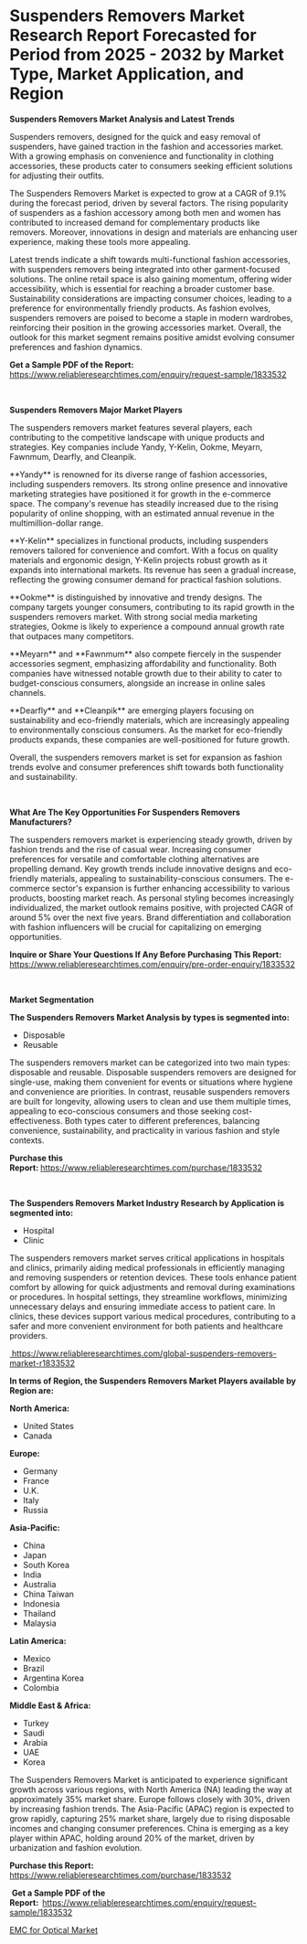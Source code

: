 <p><h1>Suspenders Removers Market Research Report Forecasted for Period from 2025 -  2032 by Market Type, Market Application, and Region</h1></p><p><strong>Suspenders Removers Market Analysis and Latest Trends</strong></p>
<p><p>Suspenders removers, designed for the quick and easy removal of suspenders, have gained traction in the fashion and accessories market. With a growing emphasis on convenience and functionality in clothing accessories, these products cater to consumers seeking efficient solutions for adjusting their outfits.</p><p>The Suspenders Removers Market is expected to grow at a CAGR of 9.1% during the forecast period, driven by several factors. The rising popularity of suspenders as a fashion accessory among both men and women has contributed to increased demand for complementary products like removers. Moreover, innovations in design and materials are enhancing user experience, making these tools more appealing.</p><p>Latest trends indicate a shift towards multi-functional fashion accessories, with suspenders removers being integrated into other garment-focused solutions. The online retail space is also gaining momentum, offering wider accessibility, which is essential for reaching a broader customer base. Sustainability considerations are impacting consumer choices, leading to a preference for environmentally friendly products. As fashion evolves, suspenders removers are poised to become a staple in modern wardrobes, reinforcing their position in the growing accessories market. Overall, the outlook for this market segment remains positive amidst evolving consumer preferences and fashion dynamics.</p></p>
<p><strong>Get a Sample PDF of the Report:&nbsp;</strong> <a href="https://www.reliableresearchtimes.com/enquiry/request-sample/1833532?utm_campaign=2938&utm_medium=2&utm_source=Github&utm_content=ia&utm_term=26032025&utm_id=suspenders-removers">https://www.reliableresearchtimes.com/enquiry/request-sample/1833532</a></p>
<p>&nbsp;</p>
<p><strong>Suspenders Removers Major Market Players</strong></p>
<p><p>The suspenders removers market features several players, each contributing to the competitive landscape with unique products and strategies. Key companies include Yandy, Y-Kelin, Ookme, Meyarn, Fawnmum, Dearfly, and Cleanpik.</p><p>**Yandy** is renowned for its diverse range of fashion accessories, including suspenders removers. Its strong online presence and innovative marketing strategies have positioned it for growth in the e-commerce space. The company's revenue has steadily increased due to the rising popularity of online shopping, with an estimated annual revenue in the multimillion-dollar range.</p><p>**Y-Kelin** specializes in functional products, including suspenders removers tailored for convenience and comfort. With a focus on quality materials and ergonomic design, Y-Kelin projects robust growth as it expands into international markets. Its revenue has seen a gradual increase, reflecting the growing consumer demand for practical fashion solutions.</p><p>**Ookme** is distinguished by innovative and trendy designs. The company targets younger consumers, contributing to its rapid growth in the suspenders removers market. With strong social media marketing strategies, Ookme is likely to experience a compound annual growth rate that outpaces many competitors.</p><p>**Meyarn** and **Fawnmum** also compete fiercely in the suspender accessories segment, emphasizing affordability and functionality. Both companies have witnessed notable growth due to their ability to cater to budget-conscious consumers, alongside an increase in online sales channels.</p><p>**Dearfly** and **Cleanpik** are emerging players focusing on sustainability and eco-friendly materials, which are increasingly appealing to environmentally conscious consumers. As the market for eco-friendly products expands, these companies are well-positioned for future growth.</p><p>Overall, the suspenders removers market is set for expansion as fashion trends evolve and consumer preferences shift towards both functionality and sustainability.</p></p>
<p>&nbsp;</p>
<p><strong>What Are The Key Opportunities For Suspenders Removers Manufacturers?</strong></p>
<p><p>The suspenders removers market is experiencing steady growth, driven by fashion trends and the rise of casual wear. Increasing consumer preferences for versatile and comfortable clothing alternatives are propelling demand. Key growth trends include innovative designs and eco-friendly materials, appealing to sustainability-conscious consumers. The e-commerce sector's expansion is further enhancing accessibility to various products, boosting market reach. As personal styling becomes increasingly individualized, the market outlook remains positive, with projected CAGR of around 5% over the next five years. Brand differentiation and collaboration with fashion influencers will be crucial for capitalizing on emerging opportunities.</p></p>
<p><strong>Inquire or Share Your Questions If Any Before Purchasing This Report:</strong> <a href="https://www.reliableresearchtimes.com/enquiry/pre-order-enquiry/1833532?utm_campaign=2938&utm_medium=2&utm_source=Github&utm_content=ia&utm_term=26032025&utm_id=suspenders-removers">https://www.reliableresearchtimes.com/enquiry/pre-order-enquiry/1833532</a></p>
<p>&nbsp;</p>
<p><strong>Market Segmentation</strong></p>
<p><strong>The Suspenders Removers Market Analysis by types is segmented into:</strong></p>
<p><ul><li>Disposable</li><li>Reusable</li></ul></p>
<p><p>The suspenders removers market can be categorized into two main types: disposable and reusable. Disposable suspenders removers are designed for single-use, making them convenient for events or situations where hygiene and convenience are priorities. In contrast, reusable suspenders removers are built for longevity, allowing users to clean and use them multiple times, appealing to eco-conscious consumers and those seeking cost-effectiveness. Both types cater to different preferences, balancing convenience, sustainability, and practicality in various fashion and style contexts.</p></p>
<p><strong>Purchase this Report:&nbsp;</strong><a href="https://www.reliableresearchtimes.com/purchase/1833532?utm_campaign=2938&utm_medium=2&utm_source=Github&utm_content=ia&utm_term=26032025&utm_id=suspenders-removers">https://www.reliableresearchtimes.com/purchase/1833532</a></p>
<p>&nbsp;</p>
<p><strong>The Suspenders Removers Market Industry Research by Application is segmented into:</strong></p>
<p><ul><li>Hospital</li><li>Clinic</li></ul></p>
<p><p>The suspenders removers market serves critical applications in hospitals and clinics, primarily aiding medical professionals in efficiently managing and removing suspenders or retention devices. These tools enhance patient comfort by allowing for quick adjustments and removal during examinations or procedures. In hospital settings, they streamline workflows, minimizing unnecessary delays and ensuring immediate access to patient care. In clinics, these devices support various medical procedures, contributing to a safer and more convenient environment for both patients and healthcare providers.</p></p>
<p><a href="https://www.reliableresearchtimes.com/global-suspenders-removers-market-r1833532?utm_campaign=2938&utm_medium=2&utm_source=Github&utm_content=ia&utm_term=26032025&utm_id=suspenders-removers">&nbsp;https://www.reliableresearchtimes.com/global-suspenders-removers-market-r1833532</a></p>
<p><strong>In terms of Region, the Suspenders Removers Market Players available by Region are:</strong></p>
<p>
    <p> <strong> North America: </strong>
        <ul>
            <li>United States</li>
            <li>Canada</li>
        </ul>
        </p> 
    <p> <strong> Europe: </strong>
        <ul>
            <li>Germany</li>
            <li>France</li>
            <li>U.K.</li>
            <li>Italy</li>
            <li>Russia</li>
        </ul>
        </p> 
    <p> <strong> Asia-Pacific: </strong>
        <ul>
            <li>China</li>
            <li>Japan</li>
            <li>South Korea</li>
            <li>India</li>
            <li>Australia</li>
            <li>China Taiwan</li>
            <li>Indonesia</li>
            <li>Thailand</li>
            <li>Malaysia</li>
        </ul>
        </p> 
    <p> <strong> Latin America: </strong>
        <ul>
            <li>Mexico</li>
            <li>Brazil</li>
            <li>Argentina Korea</li>
            <li>Colombia</li>
        </ul>
        </p> 
    <p> <strong> Middle East & Africa: </strong>
        <ul>
            <li>Turkey</li>
            <li>Saudi</li>
            <li>Arabia</li>
            <li>UAE</li>
            <li>Korea</li>
        </ul>
    </p>
    </p>
<p><p>The Suspenders Removers Market is anticipated to experience significant growth across various regions, with North America (NA) leading the way at approximately 35% market share. Europe follows closely with 30%, driven by increasing fashion trends. The Asia-Pacific (APAC) region is expected to grow rapidly, capturing 25% market share, largely due to rising disposable incomes and changing consumer preferences. China is emerging as a key player within APAC, holding around 20% of the market, driven by urbanization and fashion evolution.</p></p>
<p><strong>Purchase this Report: </strong><a href="https://www.reliableresearchtimes.com/purchase/1833532?utm_campaign=2938&utm_medium=2&utm_source=Github&utm_content=ia&utm_term=26032025&utm_id=suspenders-removers">https://www.reliableresearchtimes.com/purchase/1833532</a></p>
<p>&nbsp;<strong>Get a Sample PDF of the Report:&nbsp;&nbsp;</strong><a href="https://www.reliableresearchtimes.com/enquiry/request-sample/1833532?utm_campaign=2938&utm_medium=2&utm_source=Github&utm_content=ia&utm_term=26032025&utm_id=suspenders-removers">https://www.reliableresearchtimes.com/enquiry/request-sample/1833532</a></p>
<p><strong></strong></p>
<p><p><a href="https://github.com/donnettaletizia/Market-Research-Report-List-1/blob/main/emc-for-optical-market.md?utm_campaign=2938&utm_medium=2&utm_source=Github&utm_content=ia&utm_term=26032025&utm_id=suspenders-removers">EMC for Optical Market</a></p></p>
